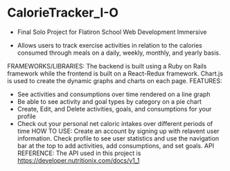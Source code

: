 # CalorieTracker_I-O
- Final Solo Project for Flatiron School Web Development Immersive

- Allows users to track exercise activities in relation to the calories consumed through meals on a daily, weekly, monthly, 
and yearly basis.

FRAMEWORKS/LIBRARIES:
The backend is built using a Ruby on Rails framework while the frontend is built on a React-Redux framework. Chart.js is used
to create the dynamic graphs and charts on each page.
FEATURES:
- See activities and consumptions over time rendered on a line graph
- Be able to see activity and goal types by category on a pie chart
- Create, Edit, and Delete activities, goals, and consumptions for your profile
- Check out your personal net caloric intakes over different periods of time
HOW TO USE:
Create an account by signing up with relavent user information. Check profile to see user statistics and use the navigation bar at the top to add activities,
add consumptions, and set goals.
API REFERENCE:
The API used in this project is  https://developer.nutritionix.com/docs/v1_1
